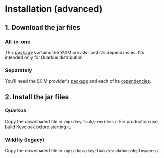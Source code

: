 # Installation (advanced)

## 1. Download the jar files

### All-in-one

This [package](<(https://lab.libreho.st/libre.sh/scim/keycloak-scim/-/jobs/artifacts/main/raw/build/libs/keycloak-scim-1.0-SNAPSHOT-all.jar?job=package)>) contains the SCIM provider and it's dependencies. It's intended only for Quarkus distribution.

### Separately

You'll need the SCIM provider's [package](<(https://lab.libreho.st/libre.sh/scim/keycloak-scim/-/jobs/artifacts/main/raw/build/libs/keycloak-scim-1.0-SNAPSHOT.jar?job=package)>) and each of its [dependencies](dependencies.md).

## 2. Install the jar files

### Quarkus

Copy the downloaded file in `/opt/keycloak/providers/`. For production use, build Keycloak before starting it.

### Wildfly (legacy)

Copy the downloaded file in `/opt/jboss/keycloak/standalone/deployments/`.
